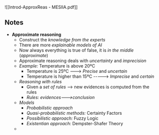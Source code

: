 ![[Introd-ApproxReas - MESIIA.pdf]]

## Notes
* **Approximate reasoning**
	* Construct the *knowledge from the experts*
	* There are more *explainable models of AI*
	* Now always everything is true of false, it is *in the middle* (*approximate*)
	* Approximate reasoning deals with *uncertainty* and *imprecision*
	* *Example:* Temperature is above 20ºC
		* Temperature is 25ºC  ---> *Precise* and *uncertain*
		* Temperature is higher than 15ºC -----> *Imprecise* and *certain*
	* *Reasoning with rules*
		* Given a *set of rules* --> new evidences is computed from the rules
		* *Rules: evidences--->conclusion*
	* *Models*
		* *Probabilistic approach*
		* *Quasi-probabilistic methods:* Certainty Factors
		* *Possibilistic approach:* Fuzzy Logic
		* *Existentian approach:* Dempster-Shafer Theory
	* 


